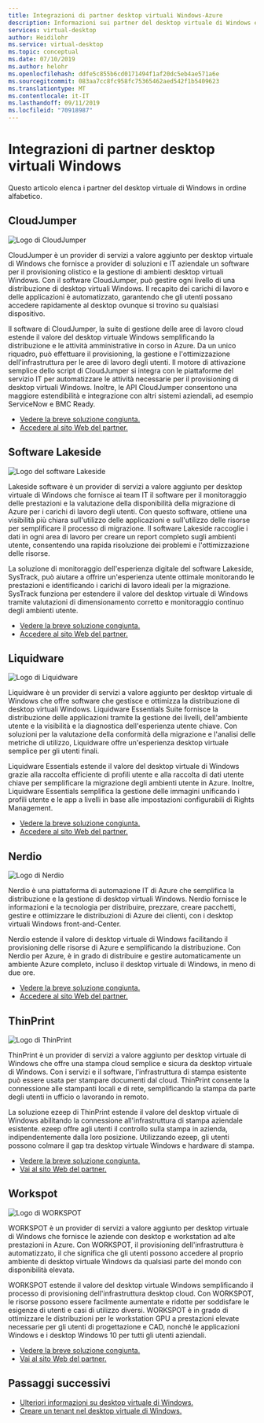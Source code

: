 ```yaml
---
title: Integrazioni di partner desktop virtuali Windows-Azure
description: Informazioni sui partner del desktop virtuale di Windows e sull'accesso alla documentazione su come integrarli.
services: virtual-desktop
author: Heidilohr
ms.service: virtual-desktop
ms.topic: conceptual
ms.date: 07/10/2019
ms.author: helohr
ms.openlocfilehash: ddfe5c855b6cd0171494f1af20dc5eb4ae571a6e
ms.sourcegitcommit: 083aa7cc8fc958fc75365462aed542f1b5409623
ms.translationtype: MT
ms.contentlocale: it-IT
ms.lasthandoff: 09/11/2019
ms.locfileid: "70918987"
---
```

# <a name="windows-virtual-desktop-partner-integrations"></a>Integrazioni di partner desktop virtuali Windows

Questo articolo elenca i partner del desktop virtuale di Windows in ordine alfabetico.

## <a name="cloudjumper"></a>CloudJumper

![Logo di CloudJumper](./media/partners/cloudjumper.png)

CloudJumper è un provider di servizi a valore aggiunto per desktop virtuale di Windows che fornisce a provider di soluzioni e IT aziendale un software per il provisioning olistico e la gestione di ambienti desktop virtuali Windows. Con il software CloudJumper, può gestire ogni livello di una distribuzione di desktop virtuali Windows. Il recapito dei carichi di lavoro e delle applicazioni è automatizzato, garantendo che gli utenti possano accedere rapidamente al desktop ovunque si trovino su qualsiasi dispositivo.

Il software di CloudJumper, la suite di gestione delle aree di lavoro cloud estende il valore del desktop virtuale Windows semplificando la distribuzione e le attività amministrative in corso in Azure. Da un unico riquadro, può effettuare il provisioning, la gestione e l'ottimizzazione dell'infrastruttura per le aree di lavoro degli utenti. Il motore di attivazione semplice dello script di CloudJumper si integra con le piattaforme del servizio IT per automatizzare le attività necessarie per il provisioning di desktop virtuali Windows. Inoltre, le API CloudJumper consentono una maggiore estendibilità e integrazione con altri sistemi aziendali, ad esempio ServiceNow e BMC Ready.

- [Vedere la breve soluzione congiunta.](https://query.prod.cms.rt.microsoft.com/cms/api/am/binary/RE3p0Mg)
- [Accedere al sito Web del partner.](https://cloudjumper.com/wvd/)

## <a name="lakeside-software"></a>Software Lakeside

![Logo del software Lakeside](./media/partners/lakeside.png)

Lakeside software è un provider di servizi a valore aggiunto per desktop virtuale di Windows che fornisce ai team IT il software per il monitoraggio delle prestazioni e la valutazione della disponibilità della migrazione di Azure per i carichi di lavoro degli utenti. Con questo software, ottiene una visibilità più chiara sull'utilizzo delle applicazioni e sull'utilizzo delle risorse per semplificare il processo di migrazione. Il software Lakeside raccoglie i dati in ogni area di lavoro per creare un report completo sugli ambienti utente, consentendo una rapida risoluzione dei problemi e l'ottimizzazione delle risorse.

La soluzione di monitoraggio dell'esperienza digitale del software Lakeside, SysTrack, può aiutare a offrire un'esperienza utente ottimale monitorando le prestazioni e identificando i carichi di lavoro ideali per la migrazione. SysTrack funziona per estendere il valore del desktop virtuale di Windows tramite valutazioni di dimensionamento corretto e monitoraggio continuo degli ambienti utente.

- [Vedere la breve soluzione congiunta.](https://query.prod.cms.rt.microsoft.com/cms/api/am/binary/RE3oL8Q)
- [Accedere al sito Web del partner.](https://www.lakesidesoftware.com/assessments/wvd)

## <a name="liquidware"></a>Liquidware

![Logo di Liquidware](./media/partners/liquidware.png)

Liquidware è un provider di servizi a valore aggiunto per desktop virtuale di Windows che offre software che gestisce e ottimizza la distribuzione di desktop virtuali Windows. Liquidware Essentials Suite fornisce la distribuzione delle applicazioni tramite la gestione dei livelli, dell'ambiente utente e la visibilità e la diagnostica dell'esperienza utente chiave. Con soluzioni per la valutazione della conformità della migrazione e l'analisi delle metriche di utilizzo, Liquidware offre un'esperienza desktop virtuale semplice per gli utenti finali.

Liquidware Essentials estende il valore del desktop virtuale di Windows grazie alla raccolta efficiente di profili utente e alla raccolta di dati utente chiave per semplificare la migrazione degli ambienti utente in Azure. Inoltre, Liquidware Essentials semplifica la gestione delle immagini unificando i profili utente e le app a livelli in base alle impostazioni configurabili di Rights Management.

- [Vedere la breve soluzione congiunta.](https://query.prod.cms.rt.microsoft.com/cms/api/am/binary/RE3oSY1)
- [Accedere al sito Web del partner.](https://www.liquidware.com/solutions/solutions-platform/microsoft)

## <a name="nerdio"></a>Nerdio

![Logo di Nerdio](./media/partners/nerdio.png)

Nerdio è una piattaforma di automazione IT di Azure che semplifica la distribuzione e la gestione di desktop virtuali Windows. Nerdio fornisce le informazioni e la tecnologia per distribuire, prezzare, creare pacchetti, gestire e ottimizzare le distribuzioni di Azure dei clienti, con i desktop virtuali Windows front-and-Center.

Nerdio estende il valore di desktop virtuale di Windows facilitando il provisioning delle risorse di Azure e semplificando la distribuzione. Con Nerdio per Azure, è in grado di distribuire e gestire automaticamente un ambiente Azure completo, incluso il desktop virtuale di Windows, in meno di due ore.

- [Vedere la breve soluzione congiunta.](https://query.prod.cms.rt.microsoft.com/cms/api/am/binary/RE3p0Mh)
- [Accedere al sito Web del partner.](https://getnerdio.com/academy/windows-virtual-desktop-explained-for-msps/)

## <a name="thinprint"></a>ThinPrint

![Logo di ThinPrint](./media/partners/thinprint.png)

ThinPrint è un provider di servizi a valore aggiunto per desktop virtuale di Windows che offre una stampa cloud semplice e sicura da desktop virtuale di Windows. Con i servizi e il software, l'infrastruttura di stampa esistente può essere usata per stampare documenti dal cloud. ThinPrint consente la connessione alle stampanti locali e di rete, semplificando la stampa da parte degli utenti in ufficio o lavorando in remoto.

La soluzione ezeep di ThinPrint estende il valore del desktop virtuale di Windows abilitando la connessione all'infrastruttura di stampa aziendale esistente. ezeep offre agli utenti il controllo sulla stampa in azienda, indipendentemente dalla loro posizione. Utilizzando ezeep, gli utenti possono colmare il gap tra desktop virtuale Windows e hardware di stampa.

- [Vedere la breve soluzione congiunta.](https://query.prod.cms.rt.microsoft.com/cms/api/am/binary/RE3oYas)
- [Vai al sito Web del partner.](https://www.ezeep.com/wvd-printing)

## <a name="workspot"></a>Workspot

![Logo di WORKSPOT](./media/partners/workspot.png)

WORKSPOT è un provider di servizi a valore aggiunto per desktop virtuale di Windows che fornisce le aziende con desktop e workstation ad alte prestazioni in Azure. Con WORKSPOT, il provisioning dell'infrastruttura è automatizzato, il che significa che gli utenti possono accedere al proprio ambiente di desktop virtuale Windows da qualsiasi parte del mondo con disponibilità elevata.

WORKSPOT estende il valore del desktop virtuale Windows semplificando il processo di provisioning dell'infrastruttura desktop cloud. Con WORKSPOT, le risorse possono essere facilmente aumentate e ridotte per soddisfare le esigenze di utenti e casi di utilizzo diversi. WORKSPOT è in grado di ottimizzare le distribuzioni per le workstation GPU a prestazioni elevate necessarie per gli utenti di progettazione e CAD, nonché le applicazioni Windows e i desktop Windows 10 per tutti gli utenti aziendali.

- [Vedere la breve soluzione congiunta.](https://query.prod.cms.rt.microsoft.com/cms/api/am/binary/RE3oL8P)
- [Vai al sito Web del partner.](https://www.workspot.com/wvd)

## <a name="next-steps"></a>Passaggi successivi

- [Ulteriori informazioni su desktop virtuale di Windows.](overview.md)
- [Creare un tenant nel desktop virtuale di Windows.](tenant-setup-azure-active-directory.md)
